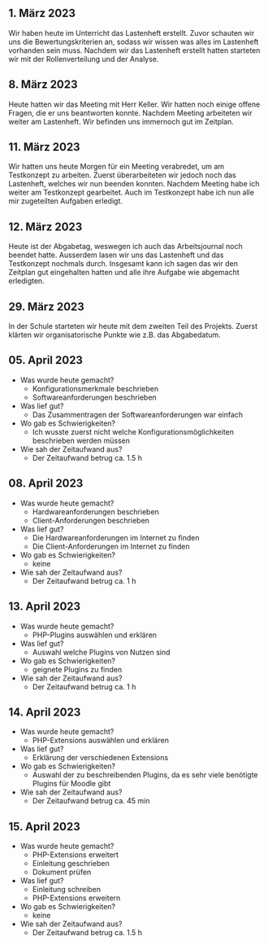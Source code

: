 ## 1. März 2023
Wir haben heute im Unterricht das Lastenheft erstellt. Zuvor schauten wir uns die Bewertungskriterien an, sodass wir wissen was alles im Lastenheft vorhanden sein muss. Nachdem wir das Lastenheft erstellt hatten starteten wir mit der Rollenverteilung und der Analyse.

## 8. März 2023
Heute hatten wir das Meeting mit Herr Keller. Wir hatten noch einige offene Fragen, die er uns beantworten konnte. Nachdem Meeting arbeiteten wir weiter am Lastenheft. Wir befinden uns immernoch gut im Zeitplan.

## 11. März 2023
Wir hatten uns heute Morgen für ein Meeting verabredet, um am Testkonzept zu arbeiten. Zuerst überarbeiteten wir jedoch noch das Lastenheft, welches wir nun beenden konnten. Nachdem Meeting habe ich weiter am Testkonzept gearbeitet. Auch im Testkonzept habe ich nun alle mir zugeteilten Aufgaben erledigt.

## 12. März 2023
Heute ist der Abgabetag, weswegen ich auch das Arbeitsjournal noch beendet hatte. Ausserdem lasen wir uns das Lastenheft und das Testkonzept nochmals durch. Insgesamt kann ich sagen das wir den Zeitplan gut eingehalten hatten und alle ihre Aufgabe wie abgemacht erledigten.

## 29. März 2023
In der Schule starteten wir heute mit dem zweiten Teil des Projekts. Zuerst klärten wir organisatorische Punkte wie z.B. das Abgabedatum.

## 05. April 2023
- Was wurde heute gemacht?
  - Konfigurationsmerkmale beschrieben
  - Softwareanforderungen beschrieben
- Was lief gut?
  - Das Zusammentragen der Softwareanforderungen war einfach
- Wo gab es Schwierigkeiten?
  - Ich wusste zuerst nicht welche Konfigurationsmöglichkeiten beschrieben werden müssen
- Wie sah der Zeitaufwand aus?
  - Der Zeitaufwand betrug ca. 1.5 h

## 08. April 2023
- Was wurde heute gemacht?
  - Hardwareanforderungen beschrieben
  - Client-Anforderungen beschrieben
- Was lief gut?
  - Die Hardwareanforderungen im Internet zu finden
  - Die Client-Anforderungen im Internet zu finden
- Wo gab es Schwierigkeiten?
  - keine
- Wie sah der Zeitaufwand aus?
  - Der Zeitaufwand betrug ca. 1 h
 
## 13. April 2023
- Was wurde heute gemacht?
  - PHP-Plugins auswählen und erklären
- Was lief gut?
  - Auswahl welche Plugins von Nutzen sind
- Wo gab es Schwierigkeiten?
  - geignete Plugins zu finden
- Wie sah der Zeitaufwand aus?
  - Der Zeitaufwand betrug ca. 1 h

## 14. April 2023
- Was wurde heute gemacht?
  - PHP-Extensions auswählen und erklären
- Was lief gut?
  - Erklärung der verschiedenen Extensions
- Wo gab es Schwierigkeiten?
  - Auswahl der zu beschreibenden Plugins, da es sehr viele benötigte Plugins für Moodle gibt
- Wie sah der Zeitaufwand aus?
  - Der Zeitaufwand betrug ca. 45 min

## 15. April 2023
- Was wurde heute gemacht?
  - PHP-Extensions erweitert
  - Einleitung geschrieben
  - Dokument prüfen
- Was lief gut?
  - Einleitung schreiben
  - PHP-Extensions erweitern
- Wo gab es Schwierigkeiten?
  - keine
- Wie sah der Zeitaufwand aus?
  - Der Zeitaufwand betrug ca. 1.5 h
 
